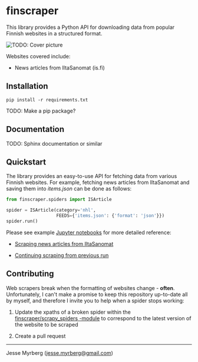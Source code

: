 # finscraper

This library provides a Python API for downloading data from popular Finnish websites in a structured format.

![TODO: Cover picture](docs/cover.png)

Websites covered include:

* News articles from IltaSanomat (is.fi)


## Installation

`pip install -r requirements.txt`

TODO: Make a pip package?

## Documentation

TODO: Sphinx documentation or similar

## Quickstart

The library provides an easy-to-use API for fetching data from various Finnish websites. For example, fetching news articles from IltaSanomat and saving them into *items.json* can be done as follows:

```python
from finscraper.spiders import ISArticle

spider = ISArticle(category='nhl',
                   FEEDS={'items.json': {'format': 'json'}})
spider.run()
```

Please see example [Jupyter notebooks]() for more detailed reference:

* [Scraping news articles from IltaSanomat](notebooks/scraping-news-articles-from-is.ipynb)

* [Continuing scraping from previous run](notebooks/continuing-scraping-from-previous-run.ipynb)


## Contributing

Web scrapers break when the formatting of websites change - **often**. Unfortunately, I can't make a promise to keep this repository up-to-date all by myself, and therefore I invite you to help when a spider stops working:

1) Update the xpaths of a broken spider within the [finscraper/scrapy_spiders -module](finscraper/scrapy_spiders) to correspond to the latest version of the website to be scraped

2) Create a pull request


---

Jesse Myrberg (jesse.myrberg@gmail.com)